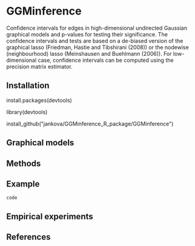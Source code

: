 # GGMinference
Confidence intervals for edges in high-dimensional undirected Gaussian graphical models and p-values for testing their significance. The confidence intervals and tests are based on a de-biased version of the graphical lasso (Friedman, Hastie and Tibshirani (2008)) or the nodewise (neighbourhood) lasso (Meinshausen and Buehlmann (2006)). For low-dimensional case, confidence intervals can be computed using the precision matrix estimator.

## Installation
install.packages(devtools)

library(devtools)

install_github("jankova/GGMinference_R_package/GGMinference")

## Graphical models

## Methods

## Example
```code```
## Empirical experiments

## References
